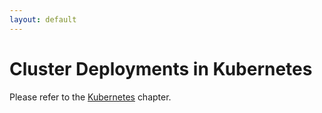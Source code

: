 ```yaml
---
layout: default
---
```

Cluster Deployments in Kubernetes
=================================

Please refer to the [Kubernetes](../Kubernetes/README.md) chapter.
